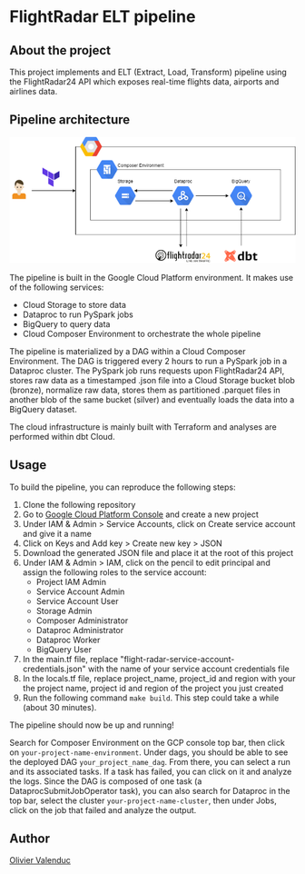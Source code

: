 # FlightRadar ELT pipeline

## About the project

This project implements and ELT (Extract, Load, Transform) pipeline using the FlightRadar24 API which exposes real-time flights data, airports and airlines data.

## Pipeline architecture

![Pipeline architecture](https://github.com/oli2v/flight-radar-gcp/blob/main/images/pipeline_architecture_diagram.png)

The pipeline is built in the Google Cloud Platform environment. It makes use of the following services:
- Cloud Storage to store data
- Dataproc to run PySpark jobs
- BigQuery to query data
- Cloud Composer Environment to orchestrate the whole pipeline

The pipeline is materialized by a DAG within a Cloud Composer Environment. The DAG is triggered every 2 hours to run a PySpark job in a Dataproc cluster. The PySpark job runs requests upon FlightRadar24 API, stores raw data as a timestamped .json file into a Cloud Storage bucket blob (bronze), normalize raw data, stores them as partitioned .parquet files in another blob of the same bucket (silver) and eventually loads the data into a BigQuery dataset.

The cloud infrastructure is mainly built with Terraform and analyses are performed within dbt Cloud.

## Usage

To build the pipeline, you can reproduce the following steps:

1. Clone the following repository
2. Go to [Google Cloud Platform Console](https://console.cloud.google.com/) and create a new project
3. Under IAM & Admin > Service Accounts, click on Create service account and give it a name
4. Click on Keys and Add key > Create new key > JSON
5. Download the generated JSON file and place it at the root of this project
6. Under IAM & Admin > IAM, click on the pencil to edit principal and assign the following roles to the service account:
    - Project IAM Admin
    - Service Account Admin
    - Service Account User
    - Storage Admin
    - Composer Administrator
    - Dataproc Administrator
    - Dataproc Worker
    - BigQuery User
6. In the main.tf file, replace "flight-radar-service-account-credentials.json" with the name of your service account credentials file
7. In the locals.tf file, replace project_name, project_id and region with your the project name, project id and region of the project you just created
8. Run the following command `make build`. This step could take a while (about 30 minutes).

The pipeline should now be up and running! 

Search for Composer Environment on the GCP console top bar, then click on `your-project-name-environment`. Under dags, you should be able to see the deployed DAG `your_project_name_dag`. From there, you can select a run and its associated tasks. If a task has failed, you can click on it and analyze the logs.
Since the DAG is composed of one task (a DataprocSubmitJobOperator task), you can also search for Dataproc in the top bar, select the cluster `your-project-name-cluster`, then under Jobs, click on the job that failed and analyze the output.

## Author

[Olivier Valenduc](https://github.com/oli2v)